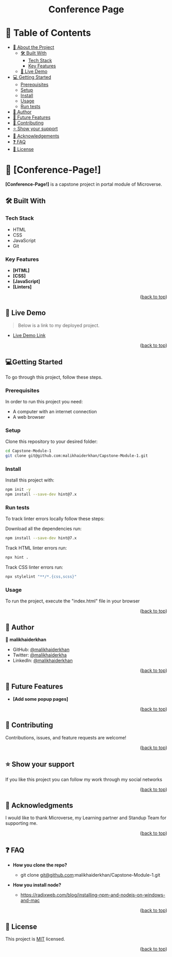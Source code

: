 
<div align="center">
  
  <h1><b>Conference Page</b></h1>

</div>

# 📗 Table of Contents

- [📖 About the Project](#about-the-project)
  - [🛠 Built With](#built-with)
    - [Tech Stack](#tech-stack)
    - [Key Features](#key-features)
  - [🚀 Live Demo](#live-demo)
- [💻 Getting Started](#getting-started)
  - [Prerequisites](#prerequisites)
  - [Setup](#setup)
  - [Install](#install)
  - [Usage](#usage)
  - [Run tests](#run-tests)
- [👥 Author](#author)
- [🔭 Future Features](#future-features)
- [🤝 Contributing](#contributing)
- [⭐️ Show your support](#support)
- [🙏 Acknowledgements](#acknowledgements)
- [❓ FAQ ](#faq)
- [📝 License ](#license)

# 📖 [Conference-Page!] <a name="about-project"></a>

**[Conference-Page!]** is a capstone project in portal module of Microverse.

## 🛠 Built With <a name="built-with"></a>

### Tech Stack <a name="tech-stack"></a>
+ HTML
+ CSS
+ JavaScript
+ Git

<!-- Features -->

### Key Features <a name="key-features"></a>

- **[HTML]**
- **[CSS]**
- **[JavaScript]**
- **[Linters]**

<p align="right">(<a href="#readme-top">back to top</a>)</p>

<!-- LIVE DEMO -->

## 🚀 Live Demo <a name="live-demo"></a>

> Below is a link to my deployed project.

- [Live Demo Link](https://malikhaiderkhan.github.io/Capstone-Module-1/)

<p align="right">(<a href="#readme-top">back to top</a>)</p>

<!-- GETTING STARTED -->

## 💻Getting Started <a name="getting-started"></a>
To go through this project, follow these steps.
### Prerequisites
In order to run this project you need:
+ A computer with an internet connection
+ A web browser

### Setup
Clone this repository to your desired folder:

```sh
cd Capstone-Module-1
git clone git@github.com:malikhaiderkhan/Capstone-Module-1.git
```

### Install
Install this project with:

```sh
npm init -y
npm install --save-dev hint@7.x
```

### Run tests
To track linter errors locally follow these steps:

Download all the dependencies run:
```sh
npm install --save-dev hint@7.x
```

Track HTML linter errors run:
```sh
npx hint .
```

Track CSS linter errors run:
```sh
npx stylelint "**/*.{css,scss}"
```

### Usage
To run the project, execute the "index.html" file in your browser

<p align="right">(<a href="#readme-top">back to top</a>)</p>

<!-- AUTHORS -->

## 👥 Author <a name="authors"></a>

👤 **malikhaiderkhan**

- GitHub: [@malikhaiderkhan](https://github.com/malikhaiderkhan)
- Twitter: [@malikhaiderkha](https://twitter.com/malikhaiderkha)
- LinkedIn: [@malikhaiderkhan](https://www.linkedin.com/in/malik-haider-khan-b53188140)

<p align="right">(<a href="#readme-top">back to top</a>)</p>
<!-- FUTURE FEATURES -->

## 🔭 Future Features <a name="future-features"></a>

- **[Add some popup pages]**

<p align="right">(<a href="#readme-top">back to top</a>)</p>

## 🤝 Contributing <a name="contributing"></a>
Contributions, issues, and feature requests are welcome!

<p align="right">(<a href="#readme-top">back to top</a>)</p>

## ⭐️ Show your support <a name="support"></a>
If you like this project you can follow my work through my social networks

<p align="right">(<a href="#readme-top">back to top</a>)</p>

## 🙏 Acknowledgments <a name="acknowledgements"></a>

I would like to thank Microverse, my Learning partner and Standup Team for supporting me.

<p align="right">(<a href="#readme-top">back to top</a>)</p>

## ❓ FAQ <a name="faq"></a>

- **How you clone the repo?**

  - git clone git@github.com:malikhaiderkhan/Capstone-Module-1.git

- **How you install node?**

  - https://radixweb.com/blog/installing-npm-and-nodejs-on-windows-and-mac

<p align="right">(<a href="#readme-top">back to top</a>)</p>

## 📝 License <a name="license"></a>

This project is [MIT](./LICENSE) licensed.

<p align="right">(<a href="#readme-top">back to top</a>)</p>

